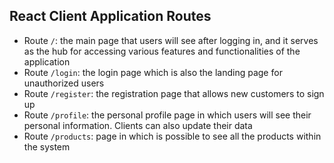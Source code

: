 ## React Client Application Routes

- Route `/`: the main page that users will see after logging in, and it serves as the hub for accessing various features
  and functionalities of the application
- Route `/login`: the login page which is also the landing page for unauthorized users
- Route `/register`: the registration page that allows new customers to sign up
- Route `/profile`: the personal profile page in which users will see their personal information. Clients can also
  update their data
- Route `/products`: page in which is possible to see all the products within the system
